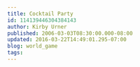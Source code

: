 ```yaml
---
title: Cocktail Party
id: 114139446304384143
author: Kirby Urner
published: 2006-03-03T08:30:00.000-08:00
updated: 2016-03-22T14:49:01.295-07:00
blog: world_game
tags: 
---
```


